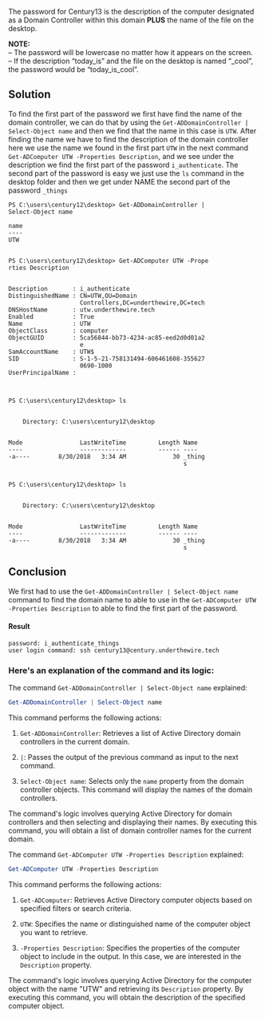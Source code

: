 
The password for Century13 is the description of the computer designated as a Domain Controller within this domain **PLUS** the name of the file on the desktop.  
  
**NOTE:**  
– The password will be lowercase no matter how it appears on the screen.  
– If the description “today_is” and the file on the desktop is named “_cool”, the password would be “today_is_cool”.

## Solution

To find the first part of the password we first have find the name of the domain controller, we can do that by using the `Get-ADDomainController | Select-Object name` and then we find that the name in this case is `UTW`. After finding the name we have to find the description of the domain controller here we use the name we found in the first part `UTW` in the next command `Get-ADComputer UTW -Properties Description`, and we see under the description we find the first part of the password `i_authenticate`. The second part of the password is easy we just use the `ls` command in the desktop folder and then we get under NAME the second part of the password `_things`

```
PS C:\users\century12\desktop> Get-ADDomainController |
Select-Object name

name
----
UTW


PS C:\users\century12\desktop> Get-ADComputer UTW -Prope
rties Description


Description       : i_authenticate
DistinguishedName : CN=UTW,OU=Domain
                    Controllers,DC=underthewire,DC=tech
DNSHostName       : utw.underthewire.tech
Enabled           : True
Name              : UTW
ObjectClass       : computer
ObjectGUID        : 5ca56844-bb73-4234-ac85-eed2d0d01a2
                    e
SamAccountName    : UTW$
SID               : S-1-5-21-758131494-606461608-355627
                    0690-1000
UserPrincipalName :



PS C:\users\century12\desktop> ls


    Directory: C:\users\century12\desktop


Mode                LastWriteTime         Length Name
----                -------------         ------ ----
-a----        8/30/2018   3:34 AM             30 _thing
                                                 s


PS C:\users\century12\desktop> ls


    Directory: C:\users\century12\desktop


Mode                LastWriteTime         Length Name
----                -------------         ------ ----
-a----        8/30/2018   3:34 AM             30 _thing
                                                 s
```

## Conclusion 

We first had to use the `Get-ADDomainController | Select-Object name` command to find the domain name to able to use in the `Get-ADComputer UTW -Properties Description` to able to find the first part of the password.

#### Result

```
password: i_authenticate_things
user login command: ssh century13@century.underthewire.tech
```

### Here's an explanation of the command and its logic:

The command `Get-ADDomainController | Select-Object name` explained:

```powershell
Get-ADDomainController | Select-Object name
```

This command performs the following actions:

1. `Get-ADDomainController`: Retrieves a list of Active Directory domain controllers in the current domain.

2. `|`: Passes the output of the previous command as input to the next command.

3. `Select-Object name`: Selects only the `name` property from the domain controller objects. This command will display the names of the domain controllers.

The command's logic involves querying Active Directory for domain controllers and then selecting and displaying their names. By executing this command, you will obtain a list of domain controller names for the current domain.

The command `Get-ADComputer UTW -Properties Description` explained:

```powershell
Get-ADComputer UTW -Properties Description
```

This command performs the following actions:

1. `Get-ADComputer`: Retrieves Active Directory computer objects based on specified filters or search criteria.

2. `UTW`: Specifies the name or distinguished name of the computer object you want to retrieve.

3. `-Properties Description`: Specifies the properties of the computer object to include in the output. In this case, we are interested in the `Description` property.

The command's logic involves querying Active Directory for the computer object with the name "UTW" and retrieving its `Description` property. By executing this command, you will obtain the description of the specified computer object.